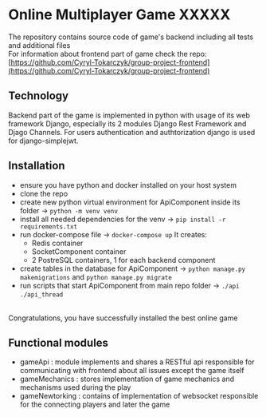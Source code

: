# Online Multiplayer Game XXXXX
The repository contains source code of game's backend including all tests and additional files
<br>For information about frontend part of game check the repo: [https://github.com/Cyryl-Tokarczyk/group-project-frontend](https://github.com/Cyryl-Tokarczyk/group-project-frontend)

## Technology
  Backend part of the game is implemented in python with usage of its web framework Django,
  especially its 2 modules Django Rest Framework and Djago Channels. For users authentication and authtorization django is used for
  django-simplejwt.


## Installation
- ensure you have python and docker installed on your host system
- clone the repo
- create new python virtual environment for ApiComponent inside its folder -> `python -m venv venv`
- install all needed dependencies for the venv -> `pip install -r requirements.txt`
- run docker-compose file -> `docker-compose up` It creates:
  - Redis container
  - SocketComponent container
  - 2 PostreSQL containers, 1 for each backend component
- create tables in the database for ApiComponent -> `python manage.py makemigrations` and `python manage.py migrate`
- run scripts that start ApiComponent from main repo folder -> `./api` `./api_thread`

<br>Congratulations, you have successfully installed the best online game
  

## Functional modules
- gameApi : module implements and shares a RESTful api responsible for communicating with frontend about all issues except the game itself
- gameMechanics : stores implementation of game mechanics and mechanisms used during the play
- gameNewtorking : contains of implementation of websocket responsible for the connecting players and later the game
